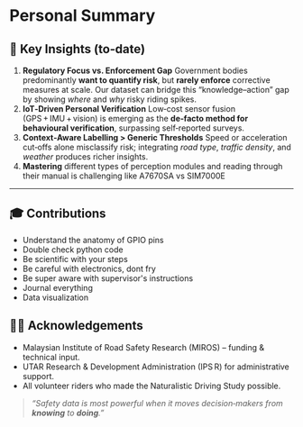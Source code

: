 # Personal Summary
## 🔑 Key Insights (to‑date)

1. **Regulatory Focus vs. Enforcement Gap**   Government bodies predominantly **want to quantify risk**, but **rarely enforce** corrective measures at scale. Our dataset can bridge this “knowledge–action” gap by showing *where* and *why* risky riding spikes.
2. **IoT‑Driven Personal Verification**   Low‑cost sensor fusion (GPS + IMU + vision) is emerging as the **de‑facto method for behavioural verification**, surpassing self‑reported surveys.
3. **Context‑Aware Labelling > Generic Thresholds**   Speed or acceleration cut‑offs alone misclassify risk; integrating *road type*, *traffic density*, and *weather* produces richer insights.
4. **Mastering** different types of perception modules and reading through their manual is challenging like A7670SA vs SIM7000E

---

## 🎓 Contributions

- Understand the anatomy of GPIO pins
- Double check python code 
- Be scientific with your steps
- Be careful with electronics, dont fry
- Be super aware with supervisor's instructions
- Journal everything
- Data visualization


## 🧑‍💼 Acknowledgements

- Malaysian Institute of Road Safety Research (MIROS) – funding & technical input.
- UTAR Research & Development Administration (IPS R) for administrative support.
- All volunteer riders who made the Naturalistic Driving Study possible.

> *“Safety data is most powerful when it moves decision‑makers from ****************************************************knowing**************************************************** to ****************************************************doing****************************************************.”*

